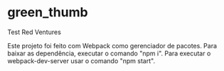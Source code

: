# green_thumb
Test Red Ventures

Este projeto foi feito com Webpack como gerenciador de pacotes. 
Para baixar as dependência, executar o comando "npm i". 
Para executar o webpack-dev-server usar o comando "npm start".
